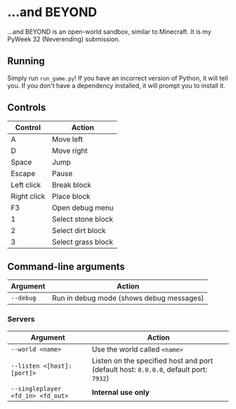 # ...and BEYOND

...and BEYOND is an open-world sandbox, similar to Minecraft. It is my PyWeek 32 (Neverending) submission.

## Running

Simply run `run_game.py`! If you have an incorrect version of Python, it will tell you. If you don't have a dependency installed, it will prompt you to install it.

## Controls

Control | Action
------- | ------
A       | Move left
D       | Move right
Space   | Jump
Escape  | Pause
Left click | Break block
Right click | Place block
F3      | Open debug menu
1       | Select stone block
2       | Select dirt block
3       | Select grass block

## Command-line arguments

Argument | Action
-------- | ------
`--debug` | Run in debug mode (shows debug messages)

### Servers

Argument | Action
-------- | ------
`--world <name>` | Use the world called `<name>`
`--listen <[host]:[port]>` | Listen on the specified host and port (default host: `0.0.0.0`, default port: `7932`)
`--singleplayer <fd_in> <fd_out>` | **Internal use only**
